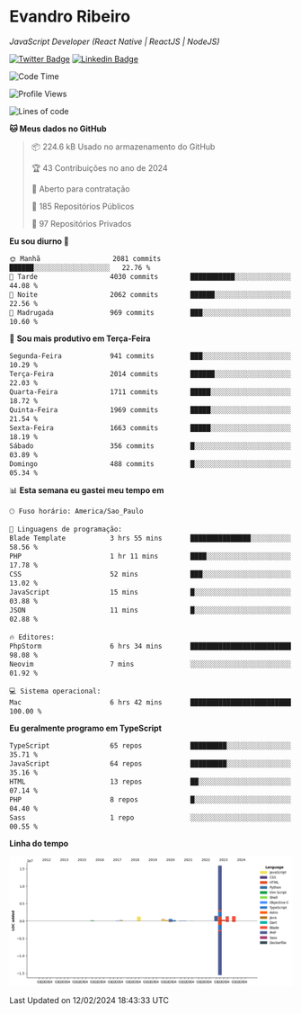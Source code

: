 # Evandro **Ribeiro**

*JavaScript Developer (React Native | ReactJS | NodeJS)*

[![Twitter Badge](https://img.shields.io/badge/-@ribeiroevandro-201B2D?style=flat-square&labelColor=201B2D&logo=twitter&logoColor=white&link=https://twitter.com/ribeiroevandro)](https://twitter.com/ribeiroevandro) 
[![Linkedin Badge](https://img.shields.io/badge/-Evandro%20Ribeiro-201B2D?style=flat-square&logo=Linkedin&logoColor=white&link=https://www.linkedin.com/in/ribeiroevandro)](https://www.linkedin.com/in/ribeiroevandro) 


<!--START_SECTION:waka-->
![Code Time](http://img.shields.io/badge/Code%20Time-3%2C676%20hrs%2028%20mins-blue)

![Profile Views](http://img.shields.io/badge/Visualizac%C3%B5es%20do%20perfil-0-blue)

![Lines of code](https://img.shields.io/badge/Desde%20o%20Hello%20World%20eu%20escrevi-23.6%20million%20linhas%20de%20c%C3%B3digo-blue)

**🐱 Meus dados no GitHub** 

> 📦 224.6 kB Usado no armazenamento do GitHub 
 > 
> 🏆 43 Contribuições no ano de 2024
 > 
> 💼 Aberto para contratação
 > 
> 📜 185 Repositórios Públicos 
 > 
> 🔑 97 Repositórios Privados 
 > 
**Eu sou diurno 🐤** 

```text
🌞 Manhã                  2081 commits        ██████░░░░░░░░░░░░░░░░░░░   22.76 % 
🌆 Tarde                  4030 commits        ███████████░░░░░░░░░░░░░░   44.08 % 
🌃 Noite                  2062 commits        ██████░░░░░░░░░░░░░░░░░░░   22.56 % 
🌙 Madrugada              969 commits         ███░░░░░░░░░░░░░░░░░░░░░░   10.60 % 
```
📅 **Sou mais produtivo em Terça-Feira** 

```text
Segunda-Feira            941 commits         ███░░░░░░░░░░░░░░░░░░░░░░   10.29 % 
Terça-Feira              2014 commits        ██████░░░░░░░░░░░░░░░░░░░   22.03 % 
Quarta-Feira             1711 commits        █████░░░░░░░░░░░░░░░░░░░░   18.72 % 
Quinta-Feira             1969 commits        █████░░░░░░░░░░░░░░░░░░░░   21.54 % 
Sexta-Feira              1663 commits        █████░░░░░░░░░░░░░░░░░░░░   18.19 % 
Sábado                   356 commits         █░░░░░░░░░░░░░░░░░░░░░░░░   03.89 % 
Domingo                  488 commits         █░░░░░░░░░░░░░░░░░░░░░░░░   05.34 % 
```


📊 **Esta semana eu gastei meu tempo em** 

```text
🕑︎ Fuso horário: America/Sao_Paulo

💬 Linguagens de programação: 
Blade Template           3 hrs 55 mins       ███████████████░░░░░░░░░░   58.56 % 
PHP                      1 hr 11 mins        ████░░░░░░░░░░░░░░░░░░░░░   17.78 % 
CSS                      52 mins             ███░░░░░░░░░░░░░░░░░░░░░░   13.02 % 
JavaScript               15 mins             █░░░░░░░░░░░░░░░░░░░░░░░░   03.88 % 
JSON                     11 mins             █░░░░░░░░░░░░░░░░░░░░░░░░   02.88 % 

🔥 Editores: 
PhpStorm                 6 hrs 34 mins       █████████████████████████   98.08 % 
Neovim                   7 mins              ░░░░░░░░░░░░░░░░░░░░░░░░░   01.92 % 

💻 Sistema operacional: 
Mac                      6 hrs 42 mins       █████████████████████████   100.00 % 
```

**Eu geralmente programo em TypeScript** 

```text
TypeScript               65 repos            █████████░░░░░░░░░░░░░░░░   35.71 % 
JavaScript               64 repos            █████████░░░░░░░░░░░░░░░░   35.16 % 
HTML                     13 repos            ██░░░░░░░░░░░░░░░░░░░░░░░   07.14 % 
PHP                      8 repos             █░░░░░░░░░░░░░░░░░░░░░░░░   04.40 % 
Sass                     1 repo              ░░░░░░░░░░░░░░░░░░░░░░░░░   00.55 % 
```



**Linha do tempo**

![Lines of Code chart](https://raw.githubusercontent.com/ribeiroevandro/ribeiroevandro/main/assets/bar_graph.png)


 Last Updated on 12/02/2024 18:43:33 UTC
<!--END_SECTION:waka-->
